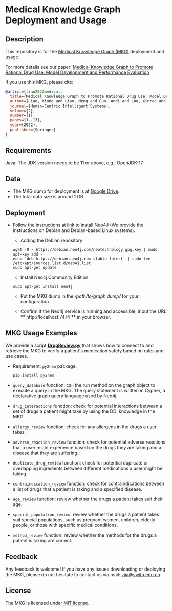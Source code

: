 # Medical Knowledge Graph Deployment and Usage

Description
------
This repository is for the [Medical Knowledge Graph (MKG)](https://link.springer.com/content/pdf/10.1007/s44230-022-00005-z.pdf) deployment and usage. 

For more details see our paper: [Medical Knowledge Graph to Promote Rational Drug Use: Model
Development and Performance Evaluation](https://link.springer.com/content/pdf/10.1007/s44230-022-00005-z.pdf) 

If you use this MKG, please cite:
```bibtex
@article{liao2022medical,
  title={Medical Knowledge Graph to Promote Rational Drug Use: Model Development and Performance Evaluation},
  author={Liao, Xiong and Liao, Meng and Guo, Andi and Luo, Xinran and Li, Ziwei and Chen, Weiyuan and Li, Tianrui and Du, Shengdong and Jia, Zhen},
  journal={Human-Centric Intelligent Systems},
  volume={2},
  number={1},
  pages={1--13},
  year={2022},
  publisher={Springer}
}
```

## Requirements
Java: The JDK version needs to be 11 or above, e.g., OpenJDK-17.

## Data
 - The MKG dump for deployment is at [Google Drive](https://drive.google.com/file/d/16blaKOpGwT-NruhDKwwqOktkwhCYBAbl/view?usp=drive_link).
 - The total data size is around 1 GB. 
 
## Deployment
- Follow the instructions at [link](https://neo4j.com/docs/operations-manual/5/installation/) to install Neo4J (We provide the instructions on Debian and Debian-based Linux systems).

  -    Adding the Debian repository
  ```
  wget -O - https://debian.neo4j.com/neotechnology.gpg.key | sudo apt-key add -
  echo 'deb https://debian.neo4j.com stable latest' | sudo tee /etc/apt/sources.list.d/neo4j.list
  sudo apt-get update
  ```

  -    Install Neo4j Community Edition:
  ```
  sudo apt-get install neo4j
  ```

  -    Put the MKG dump in the */path/to/graph.dump/* for your configuration. 

  -    Confirm if the Neo4j service is running and accessible, input the URL ** http://localhost:7474 ** in your browser.
      

## MKG Usage Examples

We provide a script **[DrugReview.py](mkg_usage/DrugReview.py)** that shows how to connect to and retrieve the MKG to verify a patient's medication safety based on rules and use cases. 
 - Requirement: `py2neo` package.
     ```
     pip install py2neo
     ```

- `query_database` function: call the run method on the graph object to execute a query in the MKG. The query statement is written in Cypher, a declarative graph query language used by Neo4j.


- `drug_interactions` function: check for potential interactions between a set of drugs a patient might take by using the DDI knowledge in the MKG.


- `allergy_review` function: check for any allergens in the drugs a user takes.


-  `adverse_reaction_review` function: check for potential adverse reactions that a user might experience based on the drugs they are taking and a disease that they are suffering.


-  `duplicate_drug_review` function: check for potential duplicate or overlapping ingredients between different medications a user might be taking.


-  `contraindication_review` function: check for contraindications between a list of drugs that a patient is taking and a specified disease.


-  `age_review` function: review whether the drugs a patient takes suit their age.


-  `special_population_review`: review whether the drugs a patient takes suit special populations, such as pregnant women, children, elderly people, or those with specific medical conditions.


-  `method_review` function: review whether the methods for the drugs a patient is taking are correct.


## Feedback
Any feedback is welcome! If you have any issues downloading or deploying the MKG, please do not hesitate to contact us via mail: zjia@swjtu.edu.cn.

## License
The MKG is licensed under [MIT license](LICENSE).

